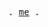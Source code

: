 <p align="center">
  <samp>
    . <a href="https://github.com/threeStepWalk">me</a> .
  </samp>
</p>
